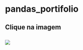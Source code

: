 # pandas_portifolio

<h2>Clique na imagem<h2>
<a href="https://rafael-moratti.github.io/portifolio/" target="_blank"><img src="https://user-images.githubusercontent.com/104304589/195998100-9e732e19-c984-4328-8b08-32dceacb0040.png" /></a>
